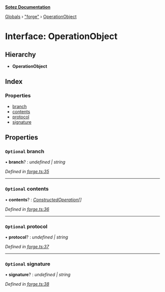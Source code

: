 **[Sotez Documentation](../README.md)**

[Globals](../README.md) › [&quot;forge&quot;](../modules/_forge_.md) › [OperationObject](_forge_.operationobject.md)

# Interface: OperationObject

## Hierarchy

* **OperationObject**

## Index

### Properties

* [branch](_forge_.operationobject.md#optional-branch)
* [contents](_forge_.operationobject.md#optional-contents)
* [protocol](_forge_.operationobject.md#optional-protocol)
* [signature](_forge_.operationobject.md#optional-signature)

## Properties

### `Optional` branch

• **branch**? : *undefined | string*

*Defined in [forge.ts:35](https://github.com/AndrewKishino/sotez/blob/0fceff4/src/forge.ts#L35)*

___

### `Optional` contents

• **contents**? : *[ConstructedOperation](_forge_.constructedoperation.md)[]*

*Defined in [forge.ts:36](https://github.com/AndrewKishino/sotez/blob/0fceff4/src/forge.ts#L36)*

___

### `Optional` protocol

• **protocol**? : *undefined | string*

*Defined in [forge.ts:37](https://github.com/AndrewKishino/sotez/blob/0fceff4/src/forge.ts#L37)*

___

### `Optional` signature

• **signature**? : *undefined | string*

*Defined in [forge.ts:38](https://github.com/AndrewKishino/sotez/blob/0fceff4/src/forge.ts#L38)*